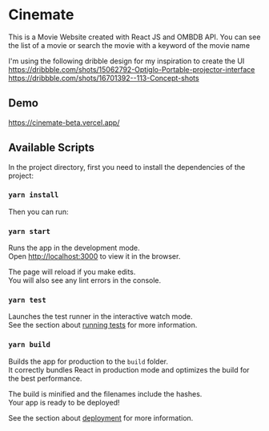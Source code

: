 # Cinemate

This is a Movie Website created with React JS and OMBDB API.
You can see the list of a movie or search the movie with a keyword of the movie name

I'm using the following dribble design for my inspiration to create the UI
https://dribbble.com/shots/15062792-Optiglo-Portable-projector-interface
https://dribbble.com/shots/16701392--113-Concept-shots

## Demo
https://cinemate-beta.vercel.app/

## Available Scripts

In the project directory, first you need to install the dependencies of the project:

### `yarn install`

Then you can run:

### `yarn start`

Runs the app in the development mode.\
Open [http://localhost:3000](http://localhost:3000) to view it in the browser.

The page will reload if you make edits.\
You will also see any lint errors in the console.

### `yarn test`

Launches the test runner in the interactive watch mode.\
See the section about [running tests](https://facebook.github.io/create-react-app/docs/running-tests) for more information.

### `yarn build`

Builds the app for production to the `build` folder.\
It correctly bundles React in production mode and optimizes the build for the best performance.

The build is minified and the filenames include the hashes.\
Your app is ready to be deployed!

See the section about [deployment](https://facebook.github.io/create-react-app/docs/deployment) for more information.
